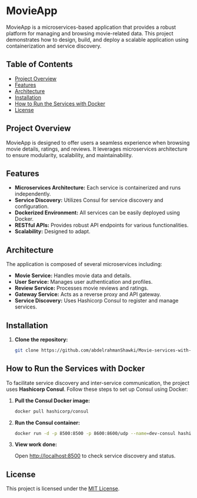# MovieApp

MovieApp is a microservices-based application that provides a robust platform for managing and browsing movie-related data. This project demonstrates how to design, build, and deploy a scalable application using containerization and service discovery.

## Table of Contents

- [Project Overview](#project-overview)
- [Features](#features)
- [Architecture](#architecture)
- [Installation](#installation)
- [How to Run the Services with Docker](#how-to-run-the-services-with-docker)
- [License](#license)

## Project Overview

MovieApp is designed to offer users a seamless experience when browsing movie details, ratings, and reviews. It leverages microservices architecture to ensure modularity, scalability, and maintainability.

## Features

- **Microservices Architecture:** Each service is containerized and runs independently.
- **Service Discovery:** Utilizes Consul for service discovery and configuration.
- **Dockerized Environment:** All services can be easily deployed using Docker.
- **RESTful APIs:** Provides robust API endpoints for various functionalities.
- **Scalability:** Designed to adapt.

## Architecture

The application is composed of several microservices including:
- **Movie Service:** Handles movie data and details.
- **User Service:** Manages user authentication and profiles.
- **Review Service:** Processes movie reviews and ratings.
- **Gateway Service:** Acts as a reverse proxy and API gateway.
- **Service Discovery:** Uses Hashicorp Consul to register and manage services.

## Installation

1. **Clone the repository:**

   ```bash
   git clone https://github.com/abdelrahmanShawki/Movie-services-with-kubernetes
   ```

## How to Run the Services with Docker

To facilitate service discovery and inter-service communication, the project uses **Hashicorp Consul**. Follow these steps to set up Consul using Docker:

1. **Pull the Consul Docker image:**

   ```bash
   docker pull hashicorp/consul
   ```

2. **Run the Consul container:**

   ```bash
   docker run -d -p 8500:8500 -p 8600:8600/udp --name=dev-consul hashicorp/consul agent -server -ui -node=server-1 -bootstrap-expect=1 -client=0.0.0.0
   ```

3. **View work done:**

   Open [http://localhost:8500](http://localhost:8500) to check service discovery and status.


## License

This project is licensed under the [MIT License](LICENSE).









